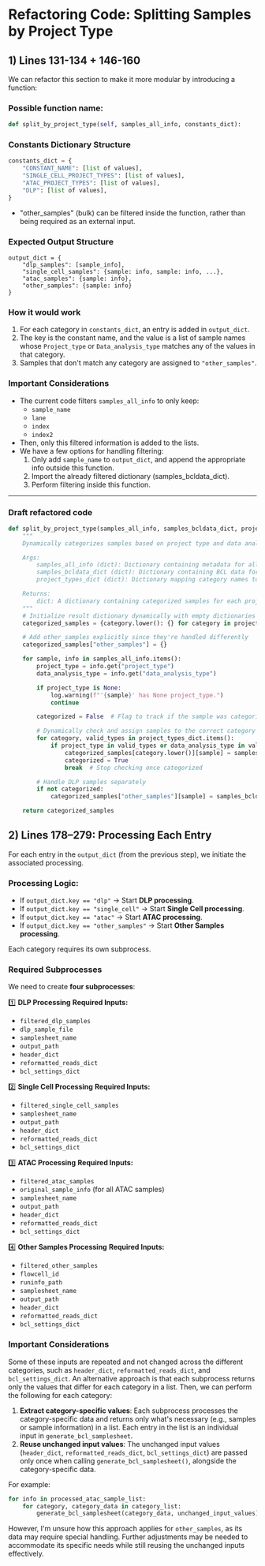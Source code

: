 # Refactoring Code: Splitting Samples by Project Type

## 1) Lines 131-134 + 146-160
We can refactor this section to make it more modular by introducing a function:

### **Possible function name:**
```python
def split_by_project_type(self, samples_all_info, constants_dict):
```

### Constants Dictionary Structure
```python
constants_dict = {
    "CONSTANT_NAME": [list of values], 
    "SINGLE_CELL_PROJECT_TYPES": [list of values],
    "ATAC_PROJECT_TYPES": [list of values],
    "DLP": [list of values],
}
```
- "other_samples" (bulk) can be filtered inside the function, rather than being required as an external input.

### Expected Output Structure
```
output_dict = {
    "dlp_samples": [sample_info],
    "single_cell_samples": {sample: info, sample: info, ...},
    "atac_samples": {sample: info},
    "other_samples": {sample: info}
}
```

### **How it would work**
1. For each category in `constants_dict`, an entry is added in `output_dict`.
2. The key is the constant name, and the value is a list of sample names whose `Project_type` or `Data_analysis_type` matches any of the values in that category.
3. Samples that don't match any category are assigned to `"other_samples"`.

### **Important Considerations**
- The current code filters `samples_all_info` to only keep:
  - `sample_name`
  - `lane`
  - `index`
  - `index2`
- Then, only this filtered information is added to the lists.
- We have a few options for handling filtering:
  1. Only add `sample_name` to `output_dict`, and append the appropriate info outside this function.
  2. Import the already filtered dictionary (samples_bcldata_dict).
  3. Perform filtering inside this function.

---

### Draft refactored code
```python
def split_by_project_type(samples_all_info, samples_bcldata_dict, project_types_dict):
    """
    Dynamically categorizes samples based on project type and data analysis type.

    Args:
        samples_all_info (dict): Dictionary containing metadata for all samples.
        samples_bcldata_dict (dict): Dictionary containing BCL data for samples.
        project_types_dict (dict): Dictionary mapping category names to lists of valid values.

    Returns:
        dict: A dictionary containing categorized samples for each project type.
    """
    # Initialize result dictionary dynamically with empty dictionaries
    categorized_samples = {category.lower(): {} for category in project_types_dict}

    # Add other_samples explicitly since they're handled differently
    categorized_samples["other_samples"] = {}

    for sample, info in samples_all_info.items():
        project_type = info.get("project_type")
        data_analysis_type = info.get("data_analysis_type")

        if project_type is None:
            log.warning(f"'{sample}' has None project_type.")
            continue

        categorized = False  # Flag to track if the sample was categorized

        # Dynamically check and assign samples to the correct category
        for category, valid_types in project_types_dict.items():
            if project_type in valid_types or data_analysis_type in valid_types:
                categorized_samples[category.lower()][sample] = samples_bcldata_dict[sample]
                categorized = True
                break  # Stop checking once categorized

        # Handle DLP samples separately
        if not categorized:
            categorized_samples["other_samples"][sample] = samples_bcldata_dict[sample]

    return categorized_samples
```

## 2) Lines 178–279: Processing Each Entry

For each entry in the `output_dict` (from the previous step), we initiate the associated processing.

### Processing Logic:
- If `output_dict.key == "dlp"` → Start **DLP processing**.
- If `output_dict.key == "single_cell"` → Start **Single Cell processing**.
- If `output_dict.key == "atac"` → Start **ATAC processing**.
- If `output_dict.key == "other_samples"` → Start **Other Samples processing**.

Each category requires its own subprocess.

### Required Subprocesses
We need to create **four subprocesses**:

 1️⃣ **DLP Processing**
**Required Inputs:**
- `filtered_dlp_samples`
- `dlp_sample_file`
- `samplesheet_name`
- `output_path`
- `header_dict`
- `reformatted_reads_dict`
- `bcl_settings_dict`

 2️⃣ **Single Cell Processing**
**Required Inputs:**
- `filtered_single_cell_samples`
- `samplesheet_name`
- `output_path`
- `header_dict`
- `reformatted_reads_dict`
- `bcl_settings_dict`

 3️⃣ **ATAC Processing**
**Required Inputs:**
- `filtered_atac_samples`
- `original_sample_info` (for all ATAC samples)
- `samplesheet_name`
- `output_path`
- `header_dict`
- `reformatted_reads_dict`
- `bcl_settings_dict`

 4️⃣ **Other Samples Processing**
**Required Inputs:**
- `filtered_other_samples`
- `flowcell_id`
- `runinfo_path`
- `samplesheet_name`
- `output_path`
- `header_dict`
- `reformatted_reads_dict`
- `bcl_settings_dict`

### **Important Considerations**
Some of these inputs are repeated and not changed across the different categories, such as `header_dict`, `reformatted_reads_dict`, and `bcl_settings_dict`.
An alternative approach is that each subprocess returns only the values that differ for each category in a list. Then, we can perform the following for each category:

1. **Extract category-specific values**: Each subprocess processes the category-specific data and returns only what's necessary (e.g., samples or sample information) in a list. Each entry in the list is an individual input in `generate_bcl_samplesheet`.
2. **Reuse unchanged input values**: The unchanged input values (`header_dict`, `reformatted_reads_dict`, `bcl_settings_dict`) are passed only once when calling `generate_bcl_samplesheet()`, alongside the category-specific data.

For example:

```python
for info in processed_atac_sample_list: 
    for category, category_data in category_list:
        generate_bcl_samplesheet(category_data, unchanged_input_values)
```
However, I'm unsure how this approach applies for `other_samples`, as its data may require special handling. Further adjustments may be needed to accommodate its specific needs while still reusing the unchanged inputs effectively.
